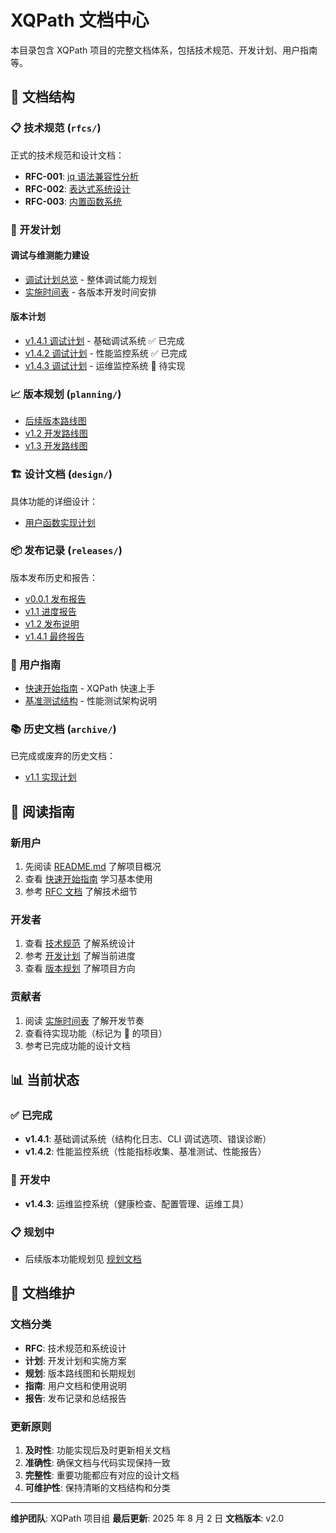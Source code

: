 # XQPath 文档中心

本目录包含 XQPath 项目的完整文档体系，包括技术规范、开发计划、用户指南等。

## 📁 文档结构

### 📋 技术规范 (`rfcs/`)

正式的技术规范和设计文档：

- **RFC-001**: [jq 语法兼容性分析](rfcs/RFC-001-jq-syntax-compatibility.md)
- **RFC-002**: [表达式系统设计](rfcs/RFC-002-expression-system.md)
- **RFC-003**: [内置函数系统](rfcs/RFC-003-builtin-functions.md)

### 🔧 开发计划

#### 调试与维测能力建设

- [调试计划总览](debug-plan-overview.md) - 整体调试能力规划
- [实施时间表](implementation-timeline.md) - 各版本开发时间安排

#### 版本计划

- [v1.4.1 调试计划](debug-plan-v1.4.1.md) - 基础调试系统 ✅ 已完成
- [v1.4.2 调试计划](debug-plan-v1.4.2.md) - 性能监控系统 ✅ 已完成
- [v1.4.3 调试计划](debug-plan-v1.4.3.md) - 运维监控系统 🚧 待实现

### 📈 版本规划 (`planning/`)

- [后续版本路线图](planning/post-release-roadmap.md)
- [v1.2 开发路线图](planning/roadmap-v1.2.md)
- [v1.3 开发路线图](planning/roadmap-v1.3.md)

### 🏗️ 设计文档 (`design/`)

具体功能的详细设计：

- [用户函数实现计划](design/user-functions-implementation.md)

### 📦 发布记录 (`releases/`)

版本发布历史和报告：

- [v0.0.1 发布报告](releases/v0.0.1-release-report.md)
- [v1.1 进度报告](releases/v1.1-progress-report.md)
- [v1.2 发布说明](releases/v1.2-release-notes.md)
- [v1.4.1 最终报告](v1.4.1-final-report.md)

### 📖 用户指南

- [快速开始指南](quick-start-guide.md) - XQPath 快速上手
- [基准测试结构](benchmarks-structure.md) - 性能测试架构说明

### 📚 历史文档 (`archive/`)

已完成或废弃的历史文档：

- [v1.1 实现计划](archive/implementation-plan-v1.1.md)

## 🚀 阅读指南

### 新用户

1. 先阅读 [README.md](../README.md) 了解项目概况
2. 查看 [快速开始指南](quick-start-guide.md) 学习基本使用
3. 参考 [RFC 文档](rfcs/) 了解技术细节

### 开发者

1. 查看 [技术规范](rfcs/) 了解系统设计
2. 参考 [开发计划](#开发计划) 了解当前进度
3. 查看 [版本规划](planning/) 了解项目方向

### 贡献者

1. 阅读 [实施时间表](implementation-timeline.md) 了解开发节奏
2. 查看待实现功能（标记为 🚧 的项目）
3. 参考已完成功能的设计文档

## 📊 当前状态

### ✅ 已完成

- **v1.4.1**: 基础调试系统（结构化日志、CLI 调试选项、错误诊断）
- **v1.4.2**: 性能监控系统（性能指标收集、基准测试、性能报告）

### 🚧 开发中

- **v1.4.3**: 运维监控系统（健康检查、配置管理、运维工具）

### 📋 规划中

- 后续版本功能规划见 [规划文档](planning/)

## 📝 文档维护

### 文档分类

- **RFC**: 技术规范和系统设计
- **计划**: 开发计划和实施方案
- **规划**: 版本路线图和长期规划
- **指南**: 用户文档和使用说明
- **报告**: 发布记录和总结报告

### 更新原则

1. **及时性**: 功能实现后及时更新相关文档
2. **准确性**: 确保文档与代码实现保持一致
3. **完整性**: 重要功能都应有对应的设计文档
4. **可维护性**: 保持清晰的文档结构和分类

---

**维护团队**: XQPath 项目组
**最后更新**: 2025 年 8 月 2 日
**文档版本**: v2.0
